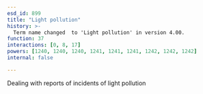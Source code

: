 ```yaml
---
esd_id: 899
title: "Light pollution"
history: >-
  Term name changed  to 'Light pollution' in version 4.00.
function: 37
interactions: [0, 8, 17]
powers: [1240, 1240, 1240, 1241, 1241, 1241, 1242, 1242, 1242]
internal: false

---
```


Dealing with reports of incidents of light pollution

